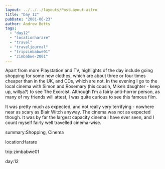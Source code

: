 ```yaml
---
layout: ../../../layouts/PostLayout.astro
title: "Day 12"
pubDate: "2001-06-23"
author: Andrew Betts
tags: 
  - "day12"
  - "locationharare"
  - "travel"
  - "traveljournal"
  - "tripzimbabwe01"
  - "zimbabwe-2001"
---
```


Apart from more Playstation and TV, highlights of the day include going shopping for some new clothes, which are about three or four times cheaper than in the UK, and CDs, which are not. In the evening I go to the local cinema with Simon and Rosemary (his cousin, Mike’s daughter - keep up, willya?) to see The Exorcist. Although I’m a fairly anti-horror person, as many of my friends will attest, I was quite curious to see this famous film.

It was pretty much as expected, and not really very terrifying - nowhere near as scary as Blair Witch anyway. The cinema was not as expected though. It was by far the largest capacity cinema I have ever seen, and I count myself fairly well travelled cinema-wise.

summary:Shopping, Cinema

location:Harare

trip:zimbabwe01

day:12
